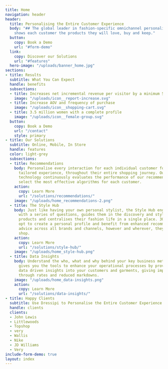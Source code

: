 ```yaml
---
title: Home
navigation: header
header:
  title: Personalising the Entire Customer Experience
  body: "## The global leader in fashion-specific omnichannel personalisation, Dressipi
    shows each customer the products they will love, buy and keep."
  button:
    copy: Book a Demo
    url: "#form-demo"
  link:
    copy: Discover our Solutions
    url: "#features"
  hero-image: "/uploads/banner_home.jpg"
sections:
- title: Results
  subtitle: What You Can Expect
  handle: benefits
  subsections:
  - title: Increases net incremental revenue per visitor by a minimum 5%
    image: "/uploads/icon__report-increase.svg"
  - title: Increase AOV and frequency of purchase
    image: "/uploads/icon__shopping-cart.svg"
  - title: 3.5 million women with a complete profile
    image: "/uploads/icon__female-group.svg"
  button:
    copy: Book a Demo
    url: "/contact"
    style: primary
- title: Our Solutions
  subtitle: Online, Mobile, In Store
  handle: features
  color: light-grey
  subsections:
  - title: Recommendations
    body: Personalise every interaction for each individual customer for a completely
      tailored experience, throughout their entire shopping journey. Our machine learning
      technology continuously evaluates the performance of our recommendations to
      select the most effective algorithms for each customer.
    action:
      copy: Learn More
      url: "/solutions/recommendations/"
    image: "/uploads/home_recommendations-2.png"
  - title: The Style Hub
    body: Just like having your own personal stylist, the Style Hub engages shoppers
      with a series of questions, guides them in the discovery and styling of new
      products and centralises their fashion life in a single place. 30% of visitors
      opt to create a personal profile and benefit from enhanced recommendations and
      advice across all brands and channels, however and wherever, they choose to
      shop.
    action:
      copy: Learn More
      url: "/solutions/style-hub/"
    image: "/uploads/home_style-hub.png"
  - title: Data Insights
    body: Understand the who, what and why behind your key business metrics. Dressipi
      gives you the tools to enhance your operational processes by providing unique
      data driven insights into your customers and garments, giving improved sell
      through rates and reduced markdowns.
    image: "/uploads/home_data-insights.png"
    action:
      copy: Learn More
      url: "/solutions/data-insights/"
- title: Happy Clients
  subtitle: Use Dressipi to Personalise the Entire Customer Experience
  handle: clients
  clients:
  - John Lewis
  - Littlewoods
  - Topshop
  - very
  - Wallis
  - Nike
  - JD Williams
  - Very
include-form-demo: true
layout: index
---
```


